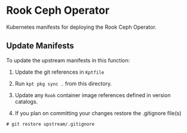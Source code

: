 # Rook Ceph Operator

Kubernetes manifests for deploying the Rook Ceph Operator.

## Update Manifests

To update the upstream manifests in this function:

1. Update the git references in `Kptfile`

2. Run `kpt pkg sync .` from this directory.

3. Update any `Rook` container image references defined in version catalogs.

4. If you plan on committing your changes restore the .gitignore file(s)

```
# git restore upstream/.gitignore
```
